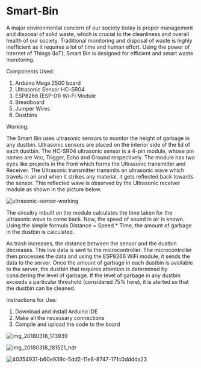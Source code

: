 # Smart-Bin
A major environmental concern of our society today is proper management and disposal of solid waste, which is crucial to the cleanliness and overall health of our society. Traditional monitoring and disposal of waste is highly inefficient as it requires a lot of time and human effort. Using the power of Internet of Things (IoT), Smart Bin is designed for efficient and smart waste monitoring.


Components Used:

1) Arduino Mega 2500 board
2) Ultrasonic Sensor HC-SR04
3) ESP8266 (ESP-01) Wi-Fi Module
4) Breadboard
5) Jumper Wires
6) Dustbins


Working:

The Smart Bin uses ultrasonic sensors to monitor the height of garbage in any dustbin. Ultrasonic sensors are placed on the interior side of the lid of each dustbin. The HC-SR04 ultrasonic sensor is a 4-pin module, whose pin names are Vcc, Trigger, Echo and Ground respectively. The module has two eyes like projects in the front which forms the Ultrasonic transmitter and Receiver. The Ultrasonic transmitter transmits an ultrasonic wave which travels in air and when it strikes any material, it gets reflected back towards the sensor. This reflected wave is observed by the Ultrasonic receiver module as shown in the picture below.

![ultrasonic-sensor-working](https://user-images.githubusercontent.com/17234130/40727592-d07c9e80-6445-11e8-82fb-a636e6c5967a.png)

The circuitry inbuilt on the module calculates the time taken for the ultrasonic wave to come back. Now, the speed of sound in air is known. Using the simple formula Distance = Speed * Time, the amount of garbage in the dustbin is calculated.

As trash increases, the distance between the sensor and the dustbin decreases. This live data is sent to the microcontroller. The microcontroller then processes the data and using the ESP8266 WiFi module, it sends the data to the server. Once the amount of garbage in each dustbin is available to the server, the dustbin that requires attention is determined by considering the level of garbage. If the level of garbage in any dustbin exceeds a particular threshold (considered 75% here), it is alerted so that the dustbin can be cleaned.

Instructions for Use:

1) Download and install Arduino IDE
2) Make all the necessary connections
3) Compile and upload the code to the board

![img_20180318_173939](https://user-images.githubusercontent.com/17234130/40727614-dce7b506-6445-11e8-941e-d92ca7f9ccd3.jpg)

![img_20180318_181521_hdr](https://user-images.githubusercontent.com/17234130/40727661-fcbbe064-6445-11e8-9cec-24b56c02d584.jpg)

![40354931-b60e939c-5dd2-11e8-8747-171c0dddda23](https://user-images.githubusercontent.com/17234130/40727784-40df0168-6446-11e8-9f43-fc5609971da7.jpeg)

